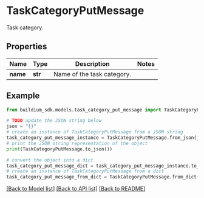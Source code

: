 # TaskCategoryPutMessage

Task category.

## Properties

Name | Type | Description | Notes
------------ | ------------- | ------------- | -------------
**name** | **str** | Name of the task category. | 

## Example

```python
from buildium_sdk.models.task_category_put_message import TaskCategoryPutMessage

# TODO update the JSON string below
json = "{}"
# create an instance of TaskCategoryPutMessage from a JSON string
task_category_put_message_instance = TaskCategoryPutMessage.from_json(json)
# print the JSON string representation of the object
print(TaskCategoryPutMessage.to_json())

# convert the object into a dict
task_category_put_message_dict = task_category_put_message_instance.to_dict()
# create an instance of TaskCategoryPutMessage from a dict
task_category_put_message_from_dict = TaskCategoryPutMessage.from_dict(task_category_put_message_dict)
```
[[Back to Model list]](../README.md#documentation-for-models) [[Back to API list]](../README.md#documentation-for-api-endpoints) [[Back to README]](../README.md)


